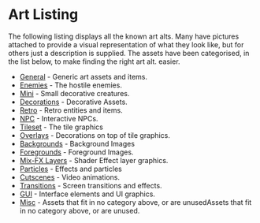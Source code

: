 # Art Listing

The following listing displays all the known art alts. Many have pictures
attached to provide a visual representation of what they look like, but for
others just a description is supplied. The assets have been categorised, in the
list below, to make finding the right art alt. easier. 

- [General](./general.md) - Generic art assets and items.
- [Enemies](./enemies.md) - The hostile enemies.
- [Mini](./mini.md) - Small decorative creatures.
- [Decorations](./decorations.md) - Decorative Assets.
- [Retro](./retro.md) - Retro entities and items.
- [NPC](./npc.md) - Interactive NPCs.
- [Tileset](./tileset.md) - The tile graphics
- [Overlays](./overlays.md) - Decorations on top of tile graphics.
- [Backgrounds](./backgrounds.md) - Background Images
- [Foregrounds](./foreground.md) - Foreground Images.
- [Mix-FX Layers](./fx.md) - Shader Effect layer graphics.
- [Particles](./particles.md) - Effects and particles
- [Cutscenes](./cutscenes.md) - Video animations.
- [Transitions](./transitions.md) - Screen transitions and effects.
- [GUI](./gui.md) - Interface elements and UI graphics.
- [Misc](./misc.md) - Assets that fit in no category above, or are unusedAssets that fit in no category above, or are unused.
